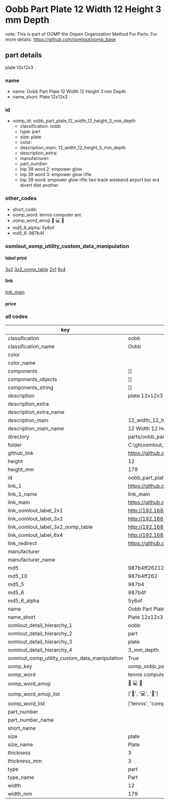 # Oobb Part Plate 12 Width 12 Height 3 mm Depth  

note: This is part of OOMP the Oopen Organization Method For Parts. For more details: https://github.com/oomlout/oomp_base

##  part details
  



plate 12x12x3



### name
* name: Oobb Part Plate 12 Width 12 Height 3 mm Depth
* name_short: Plate 12x12x3 
### id
* oomp_id: oobb_part_plate_12_width_12_height_3_mm_depth
  * classification: oobb
  * type: part
  * size: plate
  * color: 
  * description_main: 12_width_12_height_3_mm_depth
  * description_extra: 
  * manufacturer: 
  * part_number: 
  * bip 39 word 2: empower glow
  * bip 39 word 3: empower glow rifle
  * bip 39 word: empower glow rifle two track weekend airport bar era divert diet another

### other_codes
* short_code: 
* oomp_word: tennis computer ant
* oomp_word_emoji :tennis: :computer: :ant:
* md5_6_alpha: 5y6of
* md5_6: 987b4f






### oomlout_oomp_utility_custom_data_manipulation
#### label print
[3x2](http://192.168.1.245:1112/?label=oomp%205y6of)
[3x2_oomp_table](http://192.168.1.108:1112/?label=oomp%205y6of)
[2x1](http://192.168.1.242:1112/?label=oomp%205y6of)
[6x4](http://192.168.1.55:1112/?label=oomp%205y6of)    

#### link

[link_main](https://github.com/oomlout/oomlout_oobb_version_4_generated_parts/tree/main/navigation_oomp/oobb/part/plate/12_width_12_height_3_mm_depth/part)                              

#### price







### all codes 
| key | value |  
| --- | --- |  
| classification | oobb |  
| classification_name | Oobb |  
| color |  |  
| color_name |  |  
| components | [] |  
| components_objects | [] |  
| components_string | [] |  
| description | plate 12x12x3 |  
| description_extra |  |  
| description_extra_name |  |  
| description_main | 12_width_12_height_3_mm_depth |  
| description_main_name | 12 Width 12 Height 3 mm Depth |  
| directory | parts/oobb_part_plate_12_width_12_height_3_mm_depth |  
| folder | C:\gh\oomlout_oobb_version_4_generated_parts\parts\oobb_part_plate_12_width_12_height_3_mm_depth |  
| github_link | https://github.com/oomlout/oomlout_oomp_part_src/tree/main/parts/oobb_part_plate_12_width_12_height_3_mm_depth |  
| height | 12 |  
| height_mm | 179 |  
| id | oobb_part_plate_12_width_12_height_3_mm_depth |  
| link_1 | https://github.com/oomlout/oomlout_oobb_version_4_generated_parts/tree/main/navigation_oomp/oobb/part/plate/12_width_12_height_3_mm_depth/part |  
| link_1_name | link_main |  
| link_main | https://github.com/oomlout/oomlout_oobb_version_4_generated_parts/tree/main/navigation_oomp/oobb/part/plate/12_width_12_height_3_mm_depth/part |  
| link_oomlout_label_2x1 | http://192.168.1.242:1112/?label=oomp%205y6of |  
| link_oomlout_label_3x2 | http://192.168.1.245:1112/?label=oomp%205y6of |  
| link_oomlout_label_3x2_oomp_table | http://192.168.1.108:1112/?label=oomp%205y6of |  
| link_oomlout_label_6x4 | http://192.168.1.55:1112/?label=oomp%205y6of |  
| link_redirect | https://github.com/oomlout/oomlout_oobb_version_4_generated_parts/tree/main/parts/oobb_plate_12_12_03 |  
| manufacturer |  |  
| manufacturer_name |  |  
| md5 | 987b4ff2621260b3e4734ebb7358f248 |  
| md5_10 | 987b4ff262 |  
| md5_5 | 987b4 |  
| md5_6 | 987b4f |  
| md5_6_alpha | 5y6of |  
| name | Oobb Part Plate 12 Width 12 Height 3 mm Depth |  
| name_short | Plate 12x12x3  |  
| oomlout_detail_hierarchy_1 | oobb |  
| oomlout_detail_hierarchy_2 | part |  
| oomlout_detail_hierarchy_3 | plate |  
| oomlout_detail_hierarchy_4 | 3_mm_depth |  
| oomlout_oomp_utility_custom_data_manipulation | True |  
| oomp_key | oomp_oobb_part_plate_12_width_12_height_3_mm_depth |  
| oomp_word | tennis computer ant |  
| oomp_word_emoji | :tennis: :computer: :ant: |  
| oomp_word_emoji_list | [':tennis:', ':computer:', ':ant:'] |  
| oomp_word_list | ['tennis', 'computer', 'ant'] |  
| part_number |  |  
| part_number_name |  |  
| short_name |  |  
| size | plate |  
| size_name | Plate |  
| thickness | 3 |  
| thickness_mm | 3 |  
| type | part |  
| type_name | Part |  
| width | 12 |  
| width_mm | 179 |  
